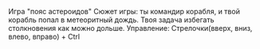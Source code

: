 Игра "пояс астероидов"
Сюжет игры: ты командир корабля, и твой корабль попал в метеоритный дождь. Твоя задача избегать столкновения как можно дольше.
Управление:
Стрелочки(вверх, вниз, влево, вправо) + Ctrl
